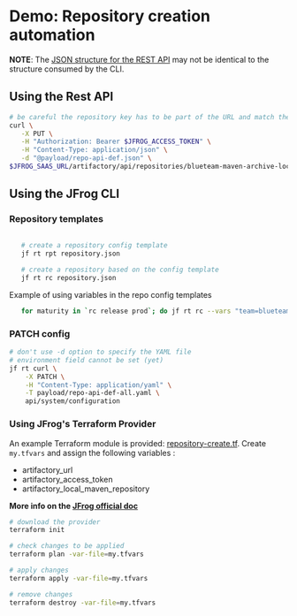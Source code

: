 # Demo: Repository creation automation

**NOTE**: The [JSON structure for the REST API](https://jfrog.com/help/r/jfrog-rest-apis/repository-configuration-json) may not be  identical to the structure consumed by the CLI.

## Using the Rest API

```bash
# be careful the repository key has to be part of the URL and match the "key" in the JSON payload !
curl \
   -X PUT \
   -H "Authorization: Bearer $JFROG_ACCESS_TOKEN" \
   -H "Content-Type: application/json" \
   -d "@payload/repo-api-def.json" \
$JFROG_SAAS_URL/artifactory/api/repositories/blueteam-maven-archive-local
```

## Using the JFrog CLI

### Repository templates

```bash
   
   # create a repository config template 
   jf rt rpt repository.json

   # create a repository based on the config template
   jf rt rc repository.json
```

Example of using variables in the repo config templates

```bash
   for maturity in `rc release prod`; do jf rt rc --vars "team=blueteam;pkgType=npm;maturity=$maturity;" repo-cli-template-example.json ; done
```

### PATCH config

```bash
# don't use -d option to specify the YAML file
# environment field cannot be set (yet)
jf rt curl \
    -X PATCH \
    -H "Content-Type: application/yaml" \
    -T payload/repo-api-def-all.yaml \
    api/system/configuration
```

### Using JFrog's Terraform Provider

An example Terraform module is provided: [repository-create.tf](repository-create.tf).
Create ```my.tfvars``` and assign the following variables :

+ artifactory_url
+ artifactory_access_token
+ artifactory_local_maven_repository

**More info on the [JFrog official doc](https://registry.terraform.io/providers/jfrog/artifactory/latest/docs)**

```bash
# download the provider
terraform init

# check changes to be applied
terraform plan -var-file=my.tfvars

# apply changes
terraform apply -var-file=my.tfvars

# remove changes
terraform destroy -var-file=my.tfvars
```
